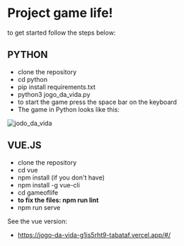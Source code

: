 # **Project  game life!**
to get started follow the steps below:

## PYTHON
* clone the repository
* cd python
* pip install requirements.txt
* python3 jogo_da_vida.py
* to start the game press the space bar on the keyboard
* The game in Python looks like this:

![jodo_da_vida](https://user-images.githubusercontent.com/104364324/209416956-0261e188-df24-4dad-8d5a-55b99939b33d.gif)

## VUE.JS
* clone the repository
* cd vue
* npm install (if you don't have)
* npm install -g vue-cli
* cd gameoflife
* **to fix the files: npm run lint**
* npm run serve

See the vue version:
* https://jogo-da-vida-g1is5rht9-tabataf.vercel.app/#/

